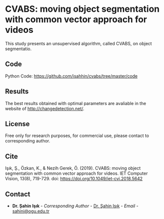 # CVABS: moving object segmentation with common vector approach for videos
This study presents an unsupervised algorithm, called CVABS, on object segmentatio. 


## Code

Python Code: https://github.com/isahhin/cvabs/tree/master/code

## Results

The best results obtained with optimal parameters are avaliable in the website of http://changedetection.net/.

## License

Free only for research purposes, for commercial use, please contact to corresponding author.

## Cite

Işık, Ş., Özkan, K., & Nezih Gerek, Ö. (2019). CVABS: moving object segmentation with common vector approach for videos. IET Computer Vision, 13(8), 719-729.
doi:  https://doi.org/10.1049/iet-cvi.2018.5642

## Contact

* **Dr. Şahin Işık** - *Corresponding Author* - [Dr. Şahin Işık](https://avesis.ogu.edu.tr/sahini) - *Email* - sahini@ogu.edu.tr
